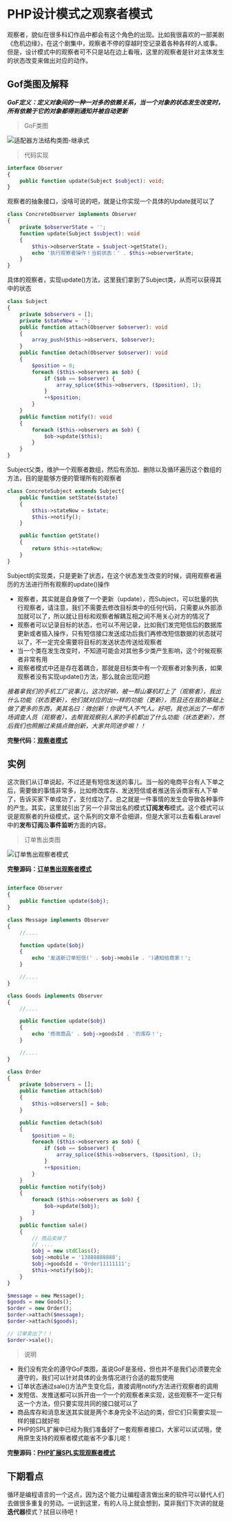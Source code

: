 # PHP设计模式之观察者模式

观察者，貌似在很多科幻作品中都会有这个角色的出现。比如我很喜欢的一部美剧《危机边缘》，在这个剧集中，观察者不停的穿越时空记录着各种各样的人或事。但是，设计模式中的观察者可不只是站在边上看哦，这里的观察者是针对主体发生的状态改变来做出对应的动作。

## Gof类图及解释

***GoF定义：定义对象间的一种一对多的依赖关系，当一个对象的状态发生改变时，所有依赖于它的对象都得到通知并被自动更新***

> GoF类图

![适配器方法结构类图-继承式](https://raw.githubusercontent.com/zhangyue0503/designpatterns-php/master/06.observer/img/observer.jpg)


> 代码实现

```php
interface Observer
{
    public function update(Subject $subject): void;
}
```

观察者的抽象接口，没啥可说的吧，就是让你实现一个具体的Update就可以了

```php
class ConcreteObserver implements Observer
{
    private $observerState = '';
    function update(Subject $subject): void
    {
        $this->observerState = $subject->getState();
        echo '执行观察者操作！当前状态：' . $this->observerState;
    }
}
```

具体的观察者，实现update()方法，这里我们拿到了Subject类，从而可以获得其中的状态

```php
class Subject
{
    private $observers = [];
    private $stateNow = '';
    public function attach(Observer $observer): void
    {
        array_push($this->observers, $observer);
    }
    public function detach(Observer $observer): void
    {
        $position = 0;
        foreach ($this->observers as $ob) {
            if ($ob == $observer) {
                array_splice($this->observers, ($position), 1);
            }
            ++$position;
        }
    }
    public function notify(): void
    {
        foreach ($this->observers as $ob) {
            $ob->update($this);
        }
    }
}
```

Subject父类，维护一个观察者数组，然后有添加、删除以及循环遍历这个数组的方法，目的是能够方便的管理所有的观察者

```php
class ConcreteSubject extends Subject{
    public function setState($state)
    {
        $this->stateNow = $state;
        $this->notify();
    }

    public function getState()
    {
        return $this->stateNow;
    }
}
```

Subject的实现类，只是更新了状态，在这个状态发生改变的时候，调用观察者遍历的方法进行所有观察的update()操作

- 观察者，其实就是自身做了一个更新（update），而Subject，可以批量的执行观察者，请注意，我们不需要去修改目标类中的任何代码，只需要从外部添加就可以了，所以就让目标和观察者解耦互相之间不用关心对方的情况了
- 观察者可以记录目标的状态，也可以不用记录，比如我们发完短信后的数据库更新或者插入操作，只有短信接口发送成功后我们再修改短信数据的状态就可以了，不一定完全需要将目标的发送状态传送给观察者
- 当一个类在发生改变时，不知道可能会对其他多少类产生影响，这个时候观察者非常有用
- 观察者模式中还是存在着耦合，那就是目标类中有一个观察者对象列表，如果观察者没有实现update()方法，那么就会出现问题

*接着拿我们的手机工厂说事儿，这次好嘛，被一帮山寨机盯上了（观察者），我出什么功能（状态更新），他们就对应的出一样的功能（更新），而且还在我的基础上做了更多的东西，美其名曰：微创新！你说气人不气人。好吧，我也派出了一帮市场调查人员（观察者），去帮我观察别人家的手机都出了什么功能（状态更新），然后我们也照搬过来搞点微创新，大家共同进步嘛！！*

**完整代码：[观察者模式](https://github.com/zhangyue0503/designpatterns-php/blob/master/06.observer/source/observer.php)**

## 实例

这次我们从订单说起，不过还是有短信发送的事儿。当一般的电商平台有人下单之后，需要做的事情非常多，比如修改库存、发送短信或者推送告诉商家有人下单了，告诉买家下单成功了，支付成功了。总之就是一件事情的发生会导致各种事件的产生。其实，这里就引出了另一个非常出名的模式**订阅发布**模式。这个模式可以说是观察者的升级模式，这个系列的文章不会细讲，但是大家可以去看看Laravel中的**发布订阅**及**事件监听**方面的内容。

> 订单售出类图

![订单售出观察者模式](https://raw.githubusercontent.com/zhangyue0503/designpatterns-php/master/06.observer/img/order-observer.jpg)


**完整源码：[订单售出观察者模式](https://github.com/zhangyue0503/designpatterns-php/blob/master/06.observer/source/order-observer.php)**

```php

interface Observer
{
    public function update($obj);
}

class Message implements Observer
{
    //....

    function update($obj)
    {
        echo '发送新订单短信(' . $obj->mobile . ')通知给商家！';
    }

    //....
}

class Goods implements Observer
{
    //....

    public function update($obj)
    {
        echo '修改商品' . $obj->goodsId . '的库存！';
    }

    //....
}

class Order
{
    private $observers = [];
    public function attach($ob)
    {
        $this->observers[] = $ob;
    }

    public function detach($ob)
    {
        $position = 0;
        foreach ($this->observers as $ob) {
            if ($ob == $observer) {
                array_splice($this->observers, ($position), 1);
            }
            ++$position;
        }
    }
    public function notify($obj)
    {
        foreach ($this->observers as $ob) {
            $ob->update($obj);
        }
    }
    public function sale()
    {
        // 商品卖掉了
        // ....
        $obj = new stdClass();
        $obj->mobile = '13888888888';
        $obj->goodsId = 'Order11111111';
        $this->notify($obj);
    }
}

$message = new Message();
$goods = new Goods();
$order = new Order();
$order->attach($message);
$order->attach($goods);

// 订单卖出了！！
$order->sale();

```

> 说明

- 我们没有完全的遵守GoF类图，虽说GoF是圣经，但也并不是我们必须要完全遵守的，我们可以针对具体的业务情况进行合适的裁剪使用
- 订单状态通过sale()方法产生变化后，直接调用notify方法进行观察者的调用
- 发短信、发推送都可以拆开由一个一个的观察者来实现，这些观察不一定只有这一个方法，但只要实现共同的接口就可以了
- 商品库存和消息发送其实就是两个本身完全不沾边的类，但它们只需要实现一样的接口就好啦
- PHP的SPL扩展中已经为我们准备好了一套观察者接口，大家可以试试哦，使用原生支持的观察者模式能省不少事儿呢！

**完整源码：[PHP扩展SPL实现观察者模式](https://github.com/zhangyue0503/designpatterns-php/blob/master/06.observer/source/spl_observer.php)**

## 下期看点

循环是编程语言的一个这点，因为这个能力让编程语言做出来的软件可以替代人们去做很多重复的劳动。一说到这里，有的人马上就会想到，莫非我们下次讲的就是**迭代器**模式？拭目以待吧！
